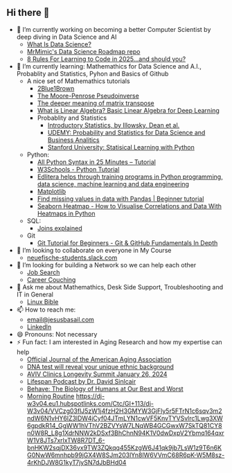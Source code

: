 ## Hi there 👋

<!--
**BasaJess/BasaJess** is a ✨ _special_ ✨ repository because its `README.md` (this file) appears on your GitHub profile.

Here are some ideas to get you started:

- 🔭 I’m currently working on ...
- 🌱 I’m currently learning ...
- 👯 I’m looking to collaborate on ...
- 🤔 I’m looking for help with ...
- 💬 Ask me about ...
- 📫 How to reach me: ...
- 😄 Pronouns: ...
- ⚡ Fun fact: ...
-->
- 🔭 I’m currently working on becoming a better Computer Scientist by deep diving in Data Science and AI
  - [What Is Data Science?](https://builtin.com/data-science)
  - [MrMimic's Data Science Roadmap repo](https://github.com/MrMimic/data-scientist-roadmap)
  - [8 Rules For Learning to Code in 2025...and should you?](https://www.youtube.com/watch?v=EMWNZtCYg5s)
- 🌱 I’m currently learning: Mathemathics for Data Science and A.I., Probablity and Statistics, Pyhon and Basics of Github
  - A nice set of Mathemathics tutorials
    - [2Blue1Brown](https://www.youtube.com/@3blue1brown)
    - [The Moore-Penrose Pseudoinverse](https://images.app.goo.gl/x1Gvuqe3r2yek2DJ9)
    - [The deeper meaning of matrix transpose](https://www.youtube.com/watch?v=g4ecBFmvAYU)
    - [What is Linear Algebra? Basic Linear Algebra for Deep Learning](https://builtin.com/data-science/basic-linear-algebra-deep-learning)
    - Probablity and Statistics
      - [Introductory Statistics, by Illowsky, Dean et al.](https://openstax.org/books/introductory-statistics-2e/pages/1-introduction)
      - [UDEMY: Probability and Statistics for Data Science and Business Analitics](https://www.udemy.com/course/probability-and-statistics-complete-course/?couponCode=ST18MT12125AROWDUMMY)
      - [Stanford University: Statisical Learning with Python](https://www.youtube.com/playlist?list=PLoROMvodv4rPP6braWoRt5UCXYZ71GZIQ)
  - Python:
    - [All Python Syntax in 25 Minutes – Tutorial](https://www.youtube.com/watch?v=PNSIWjWAA7o)
    - [W3Schools - Python Tutorial](https://www.w3schools.com/python/default.asp)
    - [Edlitera helps through training programs in Python programming, data science, machine learning and data engineering](https://www.youtube.com/@edlitera)
    - [Matplotlib](https://matplotlib.org/stable/tutorials/images.html)
    - [Find missing values in data with Pandas | Beginner tutorial](https://www.youtube.com/watch?v=p51jngaf0g4)
    - [Seaborn Heatmap - How to Visualise Correlations and Data With Heatmaps in Python](https://www.youtube.com/watch?v=J7cd1-g1O7A)
  - SQL:
    - [Joins explained](https://www.youtube.com/watch?v=2HVMiPPuPIM)
  - Git
    - [Git Tutorial for Beginners - Git & GitHub Fundamentals In Depth](https://www.youtube.com/watch?v=DVRQoVRzMIY&t=16s)
- 👯 I’m looking to collaborate on everyone in My Course
  - [neuefische-students.slack.com](https://app.slack.com/client/TTHG21AH3)
- 🤔 I’m looking for building a Network so we can help each other
  - [Job Search](https://github.com/Spartan-119/ats_pypi)
  - [Career Couching](https://async.neuefische.de/) 
- 💬 Ask me about Mathemathics, Desk Side Support, Troubleshooting and IT in General
  - [Linux Bible](https://ia801302.us.archive.org/15/items/negus-c.-linux-bible-10ed-2020-negus-c.-linux-bible-10ed-2020/Negus%20C.%20Linux%20Bible%2010ed%202020Negus%20C.%20Linux%20Bible%2010ed%202020.pdf)
- 📫 How to reach me:
  - email@jesusbasail.com
  - [LinkedIn](https://www.linkedin.com/in/jesus-gonzalez-vazquez-ab8774129/)
- 😄 Pronouns: Not necessary
- ⚡ Fun fact: I am interested in Aging Research and how my expertise can help
  - [Official Journal of the American Aging Association](https://link.springer.com/journal/11357/volumes-and-issues)
  - [DNA test will reveal your unique ethnic background](https://www.myheritage.com/)
  - [AVIV Clinics Longevity Summit January 26, 2024](https://www.avivprotocol.com/2024_Longevity_Summit)
  - [Lifespan Podcast by Dr. David Sinlcair](https://www.youtube.com/playlist?list=PLD5B7ZO3P953hrxL9yEvVeu5X43d6SB3h)
  - [Behave: The Biology of Humans at Our Best and Worst](https://www.goodreads.com/book/show/31170723-behave)
  - [Morning Routine](https://www.youtube.com/watch?v=f7efsuQvS3I)
https://dj-w3v04.eu1.hubspotlinks.com/Ctc/GI+113/dj-W3v04/VVCzg03flJ5zW1j4fzH2H3GMYW3GjFly5r5FTrN1c6sqv3m2ndW6N1vHY6lZ3lDW4jCyf04JTmLYN1cwVF5KnvTYVSvlrc1Lwg3XW6gpdkR14_GgWW1hVThV2BZVYsW7LNqWB4GCGwxW7SkTQ81CY8n0W8R_L8g1XdrNNW2kDSxf3BhChnN94K1V0dwDxpV2Ybmq164qxrW1V8JTs7xrlxTW8R7DT_6-bnHKW2sqjDX36vx9TW3ZQkqq455KzgW6J41qk9jb7LsW1z9T6n6KG0NwW6mnhpb99jGX4W8SJm203lYn8lW6VVmC68R6pK-W5M8sz-4rKhDJW8G1kyT7jySN7dJbBHd04
